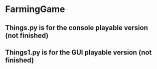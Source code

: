# FarmingGame

## Things.py is for the console playable version (not finished)
## Things1.py is for the GUI playable version (not finished)

